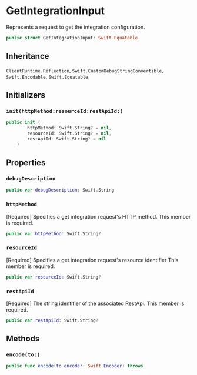 # GetIntegrationInput

Represents a request to get the integration configuration.

``` swift
public struct GetIntegrationInput: Swift.Equatable 
```

## Inheritance

`ClientRuntime.Reflection`, `Swift.CustomDebugStringConvertible`, `Swift.Encodable`, `Swift.Equatable`

## Initializers

### `init(httpMethod:resourceId:restApiId:)`

``` swift
public init (
        httpMethod: Swift.String? = nil,
        resourceId: Swift.String? = nil,
        restApiId: Swift.String? = nil
    )
```

## Properties

### `debugDescription`

``` swift
public var debugDescription: Swift.String 
```

### `httpMethod`

\[Required\] Specifies a get integration request's HTTP method.
This member is required.

``` swift
public var httpMethod: Swift.String?
```

### `resourceId`

\[Required\] Specifies a get integration request's resource identifier
This member is required.

``` swift
public var resourceId: Swift.String?
```

### `restApiId`

\[Required\] The string identifier of the associated RestApi.
This member is required.

``` swift
public var restApiId: Swift.String?
```

## Methods

### `encode(to:)`

``` swift
public func encode(to encoder: Swift.Encoder) throws 
```
